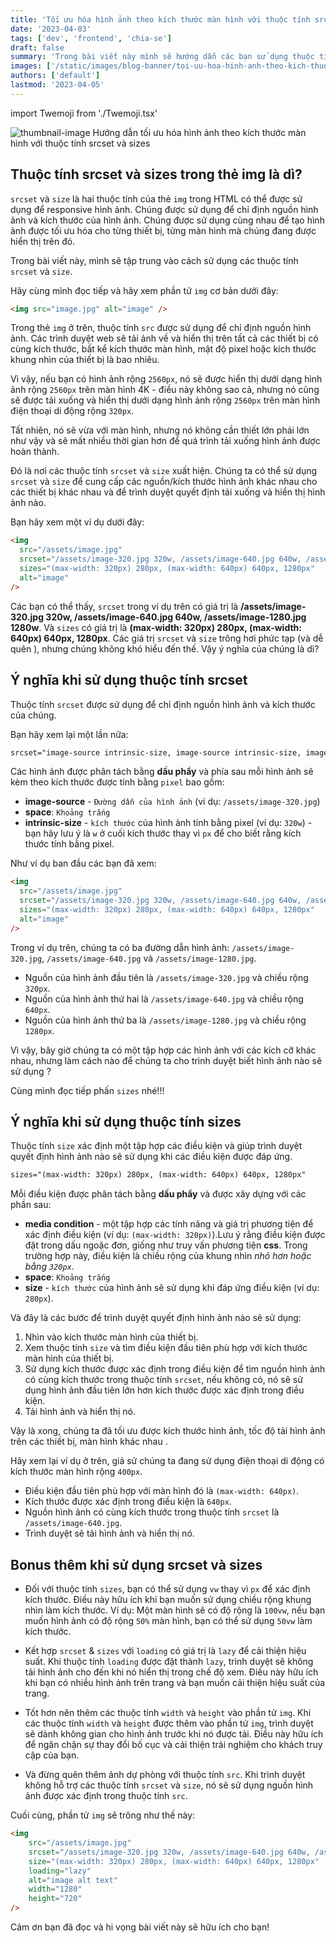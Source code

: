 ```yaml
---
title: 'Tối ưu hóa hình ảnh theo kích thước màn hình với thuộc tính srcset và sizes'
date: '2023-04-03'
tags: ['dev', 'frontend', 'chia-se']
draft: false
summary: 'Trong bài viết này mình sẽ hướng dẫn các bạn sử dụng thuộc tính srcset và sizes để responsive thẻ img một cách hiệu quả nhất'
images: ['/static/images/blog-banner/toi-uu-hoa-hinh-anh-theo-kich-thuoc-man-hinh-voi-thuoc-tinh-srcset-va-sizes.jpg']
authors: ['default']
lastmod: '2023-04-05'
---
```


import Twemoji from './Twemoji.tsx'

![thumbnail-image Hướng dẫn tối ưu hóa hình ảnh theo kích thước màn hình với thuộc tính srcset và sizes](/static/images/blog-banner/toi-uu-hoa-hinh-anh-theo-kich-thuoc-man-hinh-voi-thuoc-tinh-srcset-va-sizes.jpg)

## Thuộc tính srcset và sizes trong thẻ img là dì?

`srcset` và `size` là hai thuộc tính của thẻ `img` trong HTML có thể được sử dụng để responsive hình ảnh.
Chúng được sử dụng để chỉ định nguồn hình ảnh và kích thước của hình ảnh. Chúng được sử dụng cùng nhau để tạo hình ảnh được tối ưu hóa cho từng thiết bị, từng màn hình mà chúng đang được hiển thị trên đó.

Trong bài viết này, mình sẽ tập trung vào cách sử dụng các thuộc tính `srcset` và `size`.

Hãy cùng mình đọc tiếp và hãy xem phần tử `img` cơ bản dưới đây:

```html
<img src="image.jpg" alt="image" />
```

Trong thẻ `img` ở trên, thuộc tính `src` được sử dụng để chỉ định nguồn hình ảnh.
Các trình duyệt web sẽ tải ảnh về và hiển thị trên tất cả các thiết bị có cùng kích thước, bất kể kích thước màn hình, mật độ pixel hoặc kích thước khung nhìn của thiết bị là bao nhiêu.

Vì vậy, nếu bạn có hình ảnh rộng `2560px`, nó sẽ được hiển thị dưới dạng hình ảnh rộng `2560px` trên màn hình 4K - điều này không sao cả, nhưng nó cũng sẽ được tải xuống và hiển thị dưới dạng hình ảnh rộng `2560px` trên màn hình điện thoại di động rộng `320px`. 

Tất nhiên, nó sẽ vừa với màn hình, nhưng nó không cần thiết lớn phải lớn như vậy và sẽ mất nhiều thời gian hơn để quá trình tải xuống hình ảnh được hoàn thành.

Đó là nơi các thuộc tính `srcset` và `size` xuất hiện.
Chúng ta có thể sử dụng `srcset` và `size` để cung cấp các nguồn/kích thước hình ảnh khác nhau cho các thiết bị khác nhau và để trình duyệt quyết định tải xuống và hiển thị hình ảnh nào.

Bạn hãy xem một ví dụ dưới đây:

```html
<img
  src="/assets/image.jpg"
  srcset="/assets/image-320.jpg 320w, /assets/image-640.jpg 640w, /assets/image-1280.jpg 1280w"
  sizes="(max-width: 320px) 280px, (max-width: 640px) 640px, 1280px"
  alt="image"
/>
```

Các bạn có thể thấy, `srcset` trong ví dụ trên có giá trị là **/assets/image-320.jpg 320w, /assets/image-640.jpg 640w, /assets/image-1280.jpg 1280w**. Và `sizes` có giá trị là **(max-width: 320px) 280px, (max-width: 640px) 640px, 1280px**. Các giá trị `srcset` và `size` trông hơi phức tạp (và dễ quên <Twemoji emoji="face-with-rolling-eyes" />), nhưng chúng không khó hiểu đến thế. Vậy ý nghĩa của chúng là dì?



## Ý nghĩa khi sử dụng thuộc tính srcset

Thuộc tính `srcset` được sử dụng để chỉ định nguồn hình ảnh và kích thước của chúng.

Bạn hãy xem lại một lần nữa:

```html
srcset="image-source intrinsic-size, image-source intrinsic-size, image-source intrinsic-size"
```

Các hình ảnh được phân tách bằng **dấu phẩy** và phía sau mỗi hình ảnh sẽ kèm theo kích thước được tính bằng `pixel` bao gồm:

- **image-source** - `Đường dẫn của hình ảnh` (ví dụ: `/assets/image-320.jpg`)
- **space**: `Khoảng trắng`
- **intrinsic-size** - `kích thước` của hình ảnh tính bằng pixel (ví dụ: `320w`) - bạn hãy lưu ý là `w` ở cuối kích thước thay vì `px` để cho biết rằng kích thước tính bằng pixel.

Như ví dụ ban đầu các bạn đã xem:

```html
<img
  src="/assets/image.jpg"
  srcset="/assets/image-320.jpg 320w, /assets/image-640.jpg 640w, /assets/image-1280.jpg 1280w"
  sizes="(max-width: 320px) 280px, (max-width: 640px) 640px, 1280px"
  alt="image"
/>
```

Trong ví dụ trên, chúng ta có ba đường dẫn hình ảnh: `/assets/image-320.jpg`, `/assets/image-640.jpg` và `/assets/image-1280.jpg`.

- Nguồn của hình ảnh đầu tiên là `/assets/image-320.jpg` và chiều rộng `320px`.
- Nguồn của hình ảnh thứ hai là `/assets/image-640.jpg` và chiều rộng `640px`.
- Nguồn của hình ảnh thứ ba là `/assets/image-1280.jpg` và chiều rộng `1280px`.

Vì vậy, bây giờ chúng ta có một tập hợp các hình ảnh với các kích cỡ khác nhau, nhưng làm cách nào để chúng ta cho trình duyệt biết hình ảnh nào sẽ sử dụng <Twemoji emoji="thinking-face" />?

Cùng mình đọc tiếp phấn `sizes` nhé!!! 

## Ý nghĩa khi sử dụng thuộc tính sizes

Thuộc tính `size` xác định một tập hợp các điều kiện và giúp trình duyệt quyết định hình ảnh nào sẽ sử dụng khi các điều kiện được đáp ứng.

```html
sizes="(max-width: 320px) 280px, (max-width: 640px) 640px, 1280px"
```

Mỗi điều kiện được phân tách bằng **dấu phẩy** và được xây dựng với các phần sau:

- **media condition** - một tập hợp các tính năng và giá trị phương tiện để xác định điều kiện (ví dụ: `(max-width: 320px)`).Lưu ý rằng điều kiện được đặt trong dấu ngoặc đơn, giống như truy vấn phương tiện **css**. Trong trường hợp này, điều kiện là chiều rộng của khung nhìn _nhỏ hơn hoặc bằng `320px`_.
- **space**: `Khoảng trắng`
- **size** - `kích thước` của hình ảnh sẽ sử dụng khi đáp ứng điều kiện (ví dụ: `280px`).

Và đây là các bước để trình duyệt quyết định hình ảnh nào sẽ sử dụng:

1. Nhìn vào kích thước màn hình của thiết bị.
2. Xem thuộc tính `size` và tìm điều kiện đầu tiên phù hợp với kích thước màn hình của thiết bị.
3. Sử dụng kích thước được xác định trong điều kiện để tìm nguồn hình ảnh có cùng kích thước trong thuộc tính `srcset`, nếu không có, nó sẽ sử dụng hình ảnh đầu tiên lớn hơn kích thước được xác định trong điều kiện.
4. Tải hình ảnh và hiển thị nó.

Vậy là xong, chúng ta đã tối ưu được kích thước hình ảnh, tốc độ tải hình ảnh trên các thiết bị, màn hình khác nhau <Twemoji emoji="party-face" />.

Hãy xem lại ví dụ ở trên, giả sử chúng ta đang sử dụng điện thoại di động có kích thước màn hình rộng `400px`.

- Điều kiện đầu tiên phù hợp với màn hình đó là `(max-width: 640px)`.
- Kích thước được xác định trong điều kiện là `640px`.
- Nguồn hình ảnh có cùng kích thước trong thuộc tính `srcset` là `/assets/image-640.jpg`.
- Trình duyệt sẽ tải hình ảnh và hiển thị nó.

## Bonus thêm khi sử dụng srcset và sizes

- Đối với thuộc tính `sizes`, bạn có thể sử dụng `vw` thay vì `px` để xác định kích thước. Điều này hữu ích khi bạn muốn sử dụng chiều rộng khung nhìn làm kích thước.
Ví dụ: Một màn hình sẽ có độ rộng là `100vw`, nếu bạn muốn hình ảnh có độ rộng `50%` màn hình, bạn có thể sử dụng `50vw` làm kích thước.

- Kết hợp `srcset` & `sizes` với `loading` có giá trị là `lazy` để cải thiện hiệu suất.
Khi thuộc tính `loading` được đặt thành `lazy`, trình duyệt sẽ không tải hình ảnh cho đến khi nó hiển thị trong chế độ xem. Điều này hữu ích khi bạn có nhiều hình ảnh trên trang và bạn muốn cải thiện hiệu suất của trang.

- Tốt hơn nên thêm các thuộc tính `width` và `height` vào phần tử `img`.
Khi các thuộc tính `width` và `height` được thêm vào phần tử `img`, trình duyệt sẽ dành không gian cho hình ảnh trước khi nó được tải.
Điều này hữu ích để ngăn chặn sự thay đổi bố cục và cải thiện trải nghiệm cho khách truy cập của bạn.

- Và đừng quên thêm ảnh dự phòng với thuộc tính `src`.
Khi trình duyệt không hỗ trợ các thuộc tính `srcset` và `size`, nó sẽ sử dụng nguồn hình ảnh được xác định trong thuộc tính `src`.

Cuối cùng, phần tử `img` sẽ trông như thế này:

```html
<img
	src="/assets/image.jpg"
	srcset="/assets/image-320.jpg 320w, /assets/image-640.jpg 640w, /assets/image-1280.jpg 1280w"
	size="(max-width: 320px) 280px, (max-width: 640px) 640px, 1280px"
	loading="lazy"
	alt="image alt text"
	width="1280"
	height="720"
/>
```

Cảm ơn bạn đã đọc và hi vọng bài viết này sẽ hữu ích cho bạn!